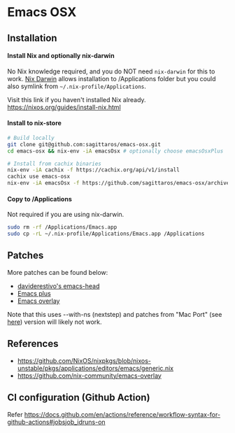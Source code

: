 # Emacs OSX

## Installation

#### Install Nix and optionally nix-darwin
No Nix knowledge required, and you do NOT need `nix-darwin` for this to work. [Nix Darwin](https://github.com/LnL7/nix-darwin) allows installation to /Applications folder but you could also symlink from `~/.nix-profile/Applications`.

Visit this link if you haven't installed Nix already.
https://nixos.org/guides/install-nix.html

#### Install to nix-store
```sh
# Build locally
git clone git@github.com:sagittaros/emacs-osx.git
cd emacs-osx && nix-env -iA emacsOsx # optionally choose emacsOsxPlus

# Install from cachix binaries
nix-env -iA cachix -f https://cachix.org/api/v1/install
cachix use emacs-osx
nix-env -iA emacsOsx -f https://github.com/sagittaros/emacs-osx/archive/main.zip
```

#### Copy to /Applications
Not required if you are using nix-darwin.
```sh
sudo rm -rf /Applications/Emacs.app
sudo cp -rL ~/.nix-profile/Applications/Emacs.app /Applications
```

## Patches
More patches can be found below:
- [daviderestivo's emacs-head](https://github.com/daviderestivo/homebrew-emacs-head/tree/master/patches)
- [Emacs plus](https://github.com/d12frosted/homebrew-emacs-plus/tree/master/patches/emacs-28)
- [Emacs overlay](https://github.com/nix-community/emacs-overlay/tree/master/patches)

Note that this uses --with-ns (nextstep) and patches from "Mac Port" (see [here](https://bitbucket.org/mituharu/emacs-mac/src/master/)) version will likely not work.

## References
- https://github.com/NixOS/nixpkgs/blob/nixos-unstable/pkgs/applications/editors/emacs/generic.nix
- https://github.com/nix-community/emacs-overlay

## CI configuration (Github Action)
Refer https://docs.github.com/en/actions/reference/workflow-syntax-for-github-actions#jobsjob_idruns-on